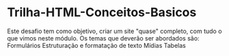 # Trilha-HTML-Conceitos-Basicos
Este desafio tem como objetivo, criar um site "quase" completo, com tudo o que vimos neste módulo. Os temas que deverão ser abordados são:  Formulários Estruturação e formatação de texto Mídias Tabelas
